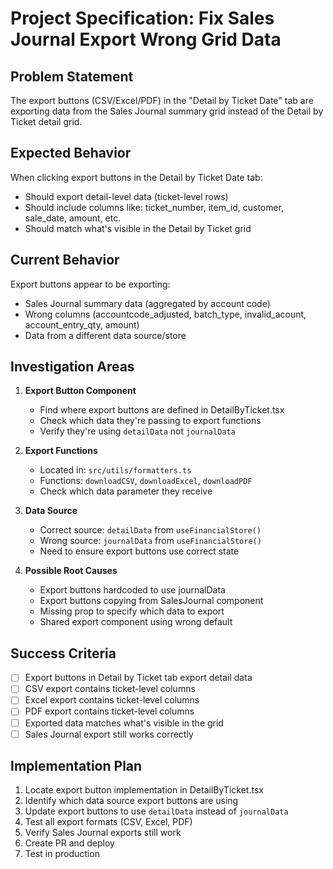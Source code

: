 # Project Specification: Fix Sales Journal Export Wrong Grid Data

## Problem Statement
The export buttons (CSV/Excel/PDF) in the "Detail by Ticket Date" tab are exporting data from the Sales Journal summary grid instead of the Detail by Ticket detail grid.

## Expected Behavior
When clicking export buttons in the Detail by Ticket Date tab:
- Should export detail-level data (ticket-level rows)
- Should include columns like: ticket_number, item_id, customer, sale_date, amount, etc.
- Should match what's visible in the Detail by Ticket grid

## Current Behavior
Export buttons appear to be exporting:
- Sales Journal summary data (aggregated by account code)
- Wrong columns (accountcode_adjusted, batch_type, invalid_acount, account_entry_qty, amount)
- Data from a different data source/store

## Investigation Areas

1. **Export Button Component**
   - Find where export buttons are defined in DetailByTicket.tsx
   - Check which data they're passing to export functions
   - Verify they're using `detailData` not `journalData`

2. **Export Functions**
   - Located in: `src/utils/formatters.ts`
   - Functions: `downloadCSV`, `downloadExcel`, `downloadPDF`
   - Check which data parameter they receive

3. **Data Source**
   - Correct source: `detailData` from `useFinancialStore()`
   - Wrong source: `journalData` from `useFinancialStore()`
   - Need to ensure export buttons use correct state

4. **Possible Root Causes**
   - Export buttons hardcoded to use journalData
   - Export buttons copying from SalesJournal component
   - Missing prop to specify which data to export
   - Shared export component using wrong default

## Success Criteria
- [ ] Export buttons in Detail by Ticket tab export detail data
- [ ] CSV export contains ticket-level columns
- [ ] Excel export contains ticket-level columns
- [ ] PDF export contains ticket-level columns
- [ ] Exported data matches what's visible in the grid
- [ ] Sales Journal export still works correctly

## Implementation Plan
1. Locate export button implementation in DetailByTicket.tsx
2. Identify which data source export buttons are using
3. Update export buttons to use `detailData` instead of `journalData`
4. Test all export formats (CSV, Excel, PDF)
5. Verify Sales Journal exports still work
6. Create PR and deploy
7. Test in production

